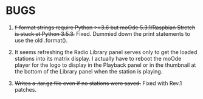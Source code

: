 # BUGS

1. ~~f-format strings require Python >=3.6 but moOde 5.3.1/Raspbian Stretch is stuck at Python 3.5.3.~~
Fixed. Dummied down the print statements to use the old .format().

2. It seems refreshing the Radio Library panel serves only to get the loaded stations into its matrix display. I actually have to reboot the moOde player for the logo to display in the Playback panel or in the thumbnail at the bottom of the Library panel when the station is playing.

3. ~~Writes a .tar.gz file even if no stations were saved.~~
Fixed with Rev.1 patches.
